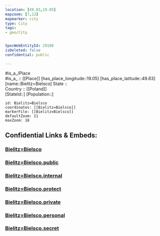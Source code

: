 ```yaml
---
location: [49.83,19.05] 
mapzoom: [7,12] 
mapmarker: city 
type: City
tags:
- geo/City


SpocWebEntityId: 29180
isDeleted: false
confidential: public

---
```

#is_a_/Place  
#is_a_ :: [[Place]] 
[has_place_longitude::19.05] 
[has_place_latitude::49.83] 
[name::Bielitz=Bielsco] 
State ::  
Country :: [[Poland]]  
[StateId::] 
[Population::] 



```leaflet
id: Bielitz=Bielsco
coordinates: [[Bielitz=Bielsco]] 
markerFile: [[Bielitz=Bielsco]] 
defaultZoom: 11 
maxZoom: 18
```


## Confidential Links & Embeds: 

### [Bielitz=Bielsco](/_Standards/Earth/Continent/Europe/Europe~East/Poland/Provinces~Poland/Silesian/City/Bielitz=Bielsco.md) 

### [Bielitz=Bielsco.public](/_public/Earth/Continent/Europe/Europe~East/Poland/Provinces~Poland/Silesian/City/Bielitz=Bielsco.public.md) 

### [Bielitz=Bielsco.internal](/_internal/Earth/Continent/Europe/Europe~East/Poland/Provinces~Poland/Silesian/City/Bielitz=Bielsco.internal.md) 

### [Bielitz=Bielsco.protect](/_protect/Earth/Continent/Europe/Europe~East/Poland/Provinces~Poland/Silesian/City/Bielitz=Bielsco.protect.md) 

### [Bielitz=Bielsco.private](/_private/Earth/Continent/Europe/Europe~East/Poland/Provinces~Poland/Silesian/City/Bielitz=Bielsco.private.md) 

### [Bielitz=Bielsco.personal](/_personal/Earth/Continent/Europe/Europe~East/Poland/Provinces~Poland/Silesian/City/Bielitz=Bielsco.personal.md) 

### [Bielitz=Bielsco.secret](/_secret/Earth/Continent/Europe/Europe~East/Poland/Provinces~Poland/Silesian/City/Bielitz=Bielsco.secret.md)

